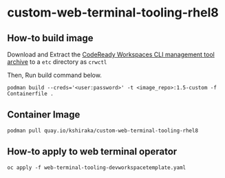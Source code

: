 # custom-web-terminal-tooling-rhel8

## How-to build image

Download and Extract the [CodeReady Workspaces CLI management tool archive](https://developers.redhat.com/products/codeready-workspaces/download) to a `etc` directory as `crwctl`

Then, Run build command below.

```
podman build --creds='<user:password>' -t <image_repo>:1.5-custom -f Containerfile .
```

## Container Image

```
podman pull quay.io/kshiraka/custom-web-terminal-tooling-rhel8
```

## How-to apply to web terminal operator

```
oc apply -f web-terminal-tooling-devworkspacetemplate.yaml
```
